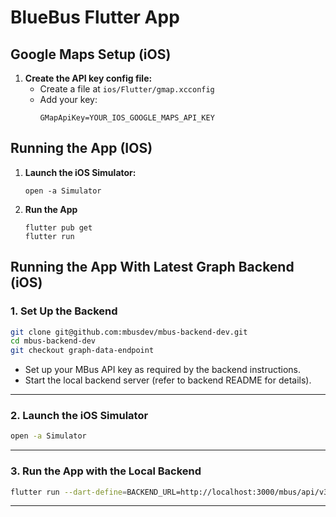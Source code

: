 # BlueBus Flutter App

## Google Maps Setup (iOS)

1. **Create the API key config file:**
   - Create a file at `ios/Flutter/gmap.xcconfig`
   - Add your key:
     ```
     GMapApiKey=YOUR_IOS_GOOGLE_MAPS_API_KEY
     ```

## Running the App (IOS)

1. **Launch the iOS Simulator:**
     ```
     open -a Simulator
     ```

2. **Run the App**
   ```
   flutter pub get
   flutter run
   ```

## Running the App With Latest Graph Backend (iOS)

### 1. Set Up the Backend

```sh
git clone git@github.com:mbusdev/mbus-backend-dev.git
cd mbus-backend-dev
git checkout graph-data-endpoint
```

- Set up your MBus API key as required by the backend instructions.
- Start the local backend server (refer to backend README for details).

---

### 2. Launch the iOS Simulator

```sh
open -a Simulator
```

---

### 3. Run the App with the Local Backend

```sh
flutter run --dart-define=BACKEND_URL=http://localhost:3000/mbus/api/v3
```

---
